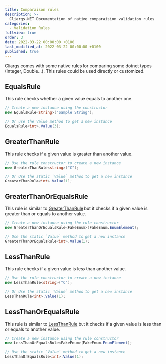 ```yaml
---
title: Comparaison rules
description: >-
  Cliargs.NET Documentation of native comparaision validation rules
categories:
  - Validation Rules
fullview: true
order: 3
date: 2022-03-22 00:00:00 +0100
last_modified_at: 2022-03-22 00:00:00 +0100
published: true
---
```


Cliargs comes with some native rules for comparing some dotnet types (Integer, Double...). This rules could be used directly or customized. 

## EqualsRule
This rule checks whether a given value equals to another one. 

```csharp
// Create a new instance using the constructor 
new EqualsRule<string>("Sample String");

// Or use the Value method to get a new instance
EqualsRule<int>.Value(3); 
```

## GreaterThanRule

This rule checks if a given value is greater than another value. 

```csharp
// Use the rule constructor to create a new instance 
new GreaterThanRule<string>("C");

// Or Use the static `Value` method to get a new instance
GreaterThanRule<int>.Value(1);
```

## GreaterThanOrEqualsRule 

This rule is similar to [GreaterThanRule](#greaterthanrule) but it checks if a given value is greater than or equals to another value. 

```csharp
// Create a new instance using the rule constructor 
new GreaterThanOrEqualsRule<FakeEnum>(FakeEnum.EnumElement); 

// Use the static `Value` method to get a new instance
GreaterThanOrEqualsRule<int>.Value(1);
```

## LessThanRule

This rule checks if a given value is less than another value. 

```csharp
// Use the rule constructor to create a new instance 
new LessThanRule<string>("C");

// Or Use the static `Value` method to get a new instance
LessThanRule<int>.Value(1);
```

## LessThanOrEqualsRule 

This rule is similar to [LessThanRule](#lessthanrule) but it checks if a given value is less than or equals to another value. 

```csharp
// Create a new instance using the rule constructor 
new LessThanOrEqualsRule<FakeEnum>(FakeEnum.EnumElement); 

// Use the static `Value` method to get a new instance
LessThanOrEqualsRule<int>.Value(1);
```